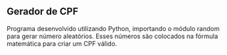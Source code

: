 ## Gerador de CPF

Programa desenvolvido utilizando Python, importando o módulo random para gerar número aleatórios. Esses números são colocados na fórmula matemática para criar um CPF válido.